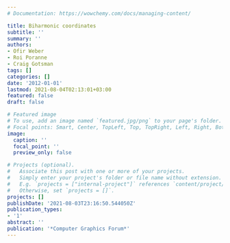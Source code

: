 ```yaml
---
# Documentation: https://wowchemy.com/docs/managing-content/

title: Biharmonic coordinates
subtitle: ''
summary: ''
authors:
- Ofir Weber
- Roi Poranne
- Craig Gotsman
tags: []
categories: []
date: '2012-01-01'
lastmod: 2021-08-04T02:13:01+03:00
featured: false
draft: false

# Featured image
# To use, add an image named `featured.jpg/png` to your page's folder.
# Focal points: Smart, Center, TopLeft, Top, TopRight, Left, Right, BottomLeft, Bottom, BottomRight.
image:
  caption: ''
  focal_point: ''
  preview_only: false

# Projects (optional).
#   Associate this post with one or more of your projects.
#   Simply enter your project's folder or file name without extension.
#   E.g. `projects = ["internal-project"]` references `content/project/deep-learning/index.md`.
#   Otherwise, set `projects = []`.
projects: []
publishDate: '2021-08-03T23:16:50.544050Z'
publication_types:
- '1'
abstract: ''
publication: '*Computer Graphics Forum*'
---
```

